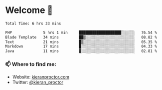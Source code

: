 # Welcome 🦘

<!--START_SECTION:waka-->

```txt
Total Time: 6 hrs 33 mins

PHP              5 hrs 1 min     ███████████████████░░░░░░   76.54 %
Blade Template   34 mins         ██▒░░░░░░░░░░░░░░░░░░░░░░   08.82 %
Text             21 mins         █▒░░░░░░░░░░░░░░░░░░░░░░░   05.35 %
Markdown         17 mins         █░░░░░░░░░░░░░░░░░░░░░░░░   04.33 %
Java             11 mins         ▓░░░░░░░░░░░░░░░░░░░░░░░░   02.81 %
```

<!--END_SECTION:waka-->

### 📫 Where to find me:

-   Website: [kieranproctor.com](https://kieranproctor.com/)
-   Twitter: [@kieran_proctor](https://twitter.com/kieran_proctor)
